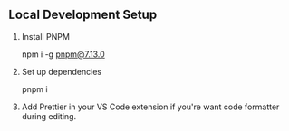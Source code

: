 ## Local Development Setup

1. Install PNPM

   npm i -g pnpm@7.13.0

2. Set up dependencies

   pnpm i

3. Add Prettier in your VS Code extension if you're want code formatter during editing.
